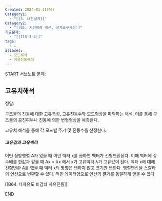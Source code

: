 ```yaml
---
Created: 2024-01-11(목)
Category1:
  - "[[3. 내진설계]]"
Category2:
  - "[[05. 지진하중 계산, 설계요구사항]]"
기출문제:
  - "[[118-3-4]]"
tags:
  - ✏️
aliases:
  - 모드해석
  - 자유진동해석
---
```

START
서브노트
문제:  
## 고유치해석 

정답: 

구조물의 진동에 대한 고유특성, 고유진동수와 모드형상을 파악하는 해석. 이를 통해 구조물의 공진여부나 진동에 의한 변형형상을 예측한다.

고유치 해석을 통해 각 모드별 주기 및 진동수를 산정한다.

##### 고유값과 고유벡터
어떤 정방행렬 A가 있을 때 어떤 벡터 x를 곱하면 벡터가 선형변환된다. 이때 벡터에 상수배를 한값과 같을 때 Ax = $\lambda$x 에서 x가 고유벡터 $\lambda$가 고유값이 된다.
벡터 x에 대해 선형변환 A를 했을 때 벡터 x의 방향은 변하지 않고 크기만 변한다.
행렬연산을 스칼라의 연산으로 변환할 수 있다. 적은 데이터양으로 연산의 결과를 동일하게 얻을 수 있다.



[[B64. 다자유도 비감쇠 자유진동]]
<!--ID: 1704960953983-->
END

